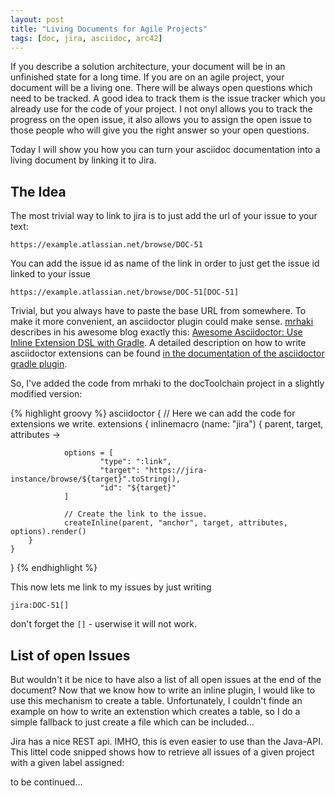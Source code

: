 ```yaml
---
layout: post
title: "Living Documents for Agile Projects"
tags: [doc, jira, asciidoc, arc42]
---
```


If you describe a solution architecture, your document will be in an unfinished state for a long time. If you are on an agile project, your document will be a living one. There will be always open questions which need to be tracked. A good idea to track them is the issue tracker which you already use for the code of your project. I not onyl allows you to track the progress on the open issue, it also allows you to assign the open issue to those people who will give you the right answer so your open questions.

Today I will show you how you can turn your asciidoc documentation into a living document by linking it to Jira.

## The Idea

The most trivial way to link to jira is to just add the url of your issue to your text:

    https://example.atlassian.net/browse/DOC-51

You can add the issue id as name of the link in order to just get the issue id linked to your issue

    https://example.atlassian.net/browse/DOC-51[DOC-51]
    
Trivial, but you always have to paste the base URL from somewhere. To make it more convenient, an asciidoctor plugin could make sense. [mrhaki](https://twitter.com/mrhaki) describes in his awesome blog exactly this: [Awesome Asciidoctor: Use Inline Extension DSL with Gradle](http://mrhaki.blogspot.de/2015/03/awesome-asciidoctor-use-inline.html). A detailed description on how to write asciidoctor extensions can be found [in the documentation of the asciidoctor gradle plugin](http://asciidoctor.org/docs/asciidoctor-gradle-plugin/#adding-custom-extensions).

So, I've added the code from mrhaki to the docToolchain project in a slightly modified version:

{% highlight groovy %}
asciidoctor {
    // Here we can add the code for extensions we write.
    extensions {
        inlinemacro (name: "jira") {
            parent, target, attributes ->

                options = [
                        "type": ":link",
                        "target": "https://jira-instance/browse/${target}".toString(),
                        "id": "${target}"
                ]

                // Create the link to the issue.
                createInline(parent, "anchor", target, attributes, options).render()
        }
    }
}
{% endhighlight %}

This now lets me link to my issues by just writing

    jira:DOC-51[]
    
don't forget the `[]` - userwise it will not work.

## List of open Issues

But wouldn't it be nice to have also a list of all open issues at the end of the document? Now that we know how to write an inline plugin, I would like to use this mechanism to create a table. Unfortunately, I couldn't finde an example on how to write an extenstion which creates a table, so I do a simple fallback to just create a file which can be included...

Jira has a nice REST api. IMHO, this is even easier to use than the Java-API. This littel code snipped shows how to retrieve all issues of a given project with a given label assigned:



to be continued...
    
